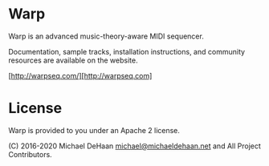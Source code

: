 Warp
====

Warp is an advanced music-theory-aware MIDI sequencer.

Documentation, sample tracks, installation instructions, and community resources are available on the website.

[http://warpseq.com/][http://warpseq.com]

License
=======

Warp is provided to you under an Apache 2 license.

(C) 2016-2020 Michael DeHaan <michael@michaeldehaan.net> and All Project Contributors.

